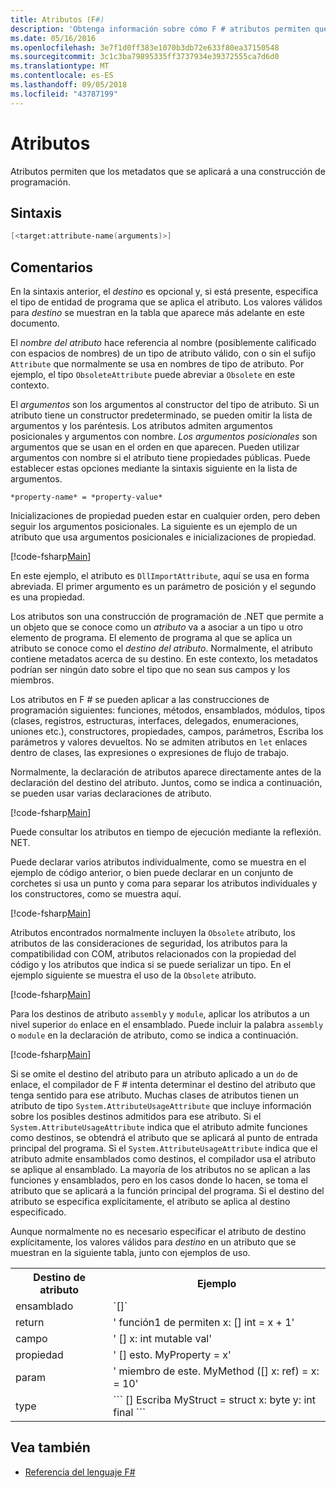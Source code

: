 ```yaml
---
title: Atributos (F#)
description: 'Obtenga información sobre cómo F # atributos permiten que los metadatos que se aplicará a una construcción de programación.'
ms.date: 05/16/2016
ms.openlocfilehash: 3e7f1d0ff383e1070b3db72e633f80ea37150548
ms.sourcegitcommit: 3c1c3ba79895335ff3737934e39372555ca7d6d0
ms.translationtype: MT
ms.contentlocale: es-ES
ms.lasthandoff: 09/05/2018
ms.locfileid: "43787199"
---
```

# <a name="attributes"></a>Atributos

Atributos permiten que los metadatos que se aplicará a una construcción de programación.

## <a name="syntax"></a>Sintaxis

```fsharp
[<target:attribute-name(arguments)>]
```

## <a name="remarks"></a>Comentarios

En la sintaxis anterior, el *destino* es opcional y, si está presente, especifica el tipo de entidad de programa que se aplica el atributo. Los valores válidos para *destino* se muestran en la tabla que aparece más adelante en este documento.

El *nombre del atributo* hace referencia al nombre (posiblemente calificado con espacios de nombres) de un tipo de atributo válido, con o sin el sufijo `Attribute` que normalmente se usa en nombres de tipo de atributo. Por ejemplo, el tipo `ObsoleteAttribute` puede abreviar a `Obsolete` en este contexto.

El *argumentos* son los argumentos al constructor del tipo de atributo. Si un atributo tiene un constructor predeterminado, se pueden omitir la lista de argumentos y los paréntesis. Los atributos admiten argumentos posicionales y argumentos con nombre. *Los argumentos posicionales* son argumentos que se usan en el orden en que aparecen. Pueden utilizar argumentos con nombre si el atributo tiene propiedades públicas. Puede establecer estas opciones mediante la sintaxis siguiente en la lista de argumentos.

```
*property-name* = *property-value*
```

Inicializaciones de propiedad pueden estar en cualquier orden, pero deben seguir los argumentos posicionales. La siguiente es un ejemplo de un atributo que usa argumentos posicionales e inicializaciones de propiedad.

[!code-fsharp[Main](../../../samples/snippets/fsharp/lang-ref-2/snippet6202.fs)]

En este ejemplo, el atributo es `DllImportAttribute`, aquí se usa en forma abreviada. El primer argumento es un parámetro de posición y el segundo es una propiedad.

Los atributos son una construcción de programación de .NET que permite a un objeto que se conoce como un *atributo* va a asociar a un tipo u otro elemento de programa. El elemento de programa al que se aplica un atributo se conoce como el *destino del atributo*. Normalmente, el atributo contiene metadatos acerca de su destino. En este contexto, los metadatos podrían ser ningún dato sobre el tipo que no sean sus campos y los miembros.

Los atributos en F # se pueden aplicar a las construcciones de programación siguientes: funciones, métodos, ensamblados, módulos, tipos (clases, registros, estructuras, interfaces, delegados, enumeraciones, uniones etc.), constructores, propiedades, campos, parámetros, Escriba los parámetros y valores devueltos. No se admiten atributos en `let` enlaces dentro de clases, las expresiones o expresiones de flujo de trabajo.

Normalmente, la declaración de atributos aparece directamente antes de la declaración del destino del atributo. Juntos, como se indica a continuación, se pueden usar varias declaraciones de atributo.

[!code-fsharp[Main](../../../samples/snippets/fsharp/lang-ref-2/snippet6603.fs)]

Puede consultar los atributos en tiempo de ejecución mediante la reflexión. NET.

Puede declarar varios atributos individualmente, como se muestra en el ejemplo de código anterior, o bien puede declarar en un conjunto de corchetes si usa un punto y coma para separar los atributos individuales y los constructores, como se muestra aquí.

[!code-fsharp[Main](../../../samples/snippets/fsharp/lang-ref-2/snippet6604.fs)]

Atributos encontrados normalmente incluyen la `Obsolete` atributo, los atributos de las consideraciones de seguridad, los atributos para la compatibilidad con COM, atributos relacionados con la propiedad del código y los atributos que indica si se puede serializar un tipo. En el ejemplo siguiente se muestra el uso de la `Obsolete` atributo.

[!code-fsharp[Main](../../../samples/snippets/fsharp/lang-ref-2/snippet6605.fs)]

Para los destinos de atributo `assembly` y `module`, aplicar los atributos a un nivel superior `do` enlace en el ensamblado. Puede incluir la palabra `assembly` o `module` en la declaración de atributo, como se indica a continuación.

[!code-fsharp[Main](../../../samples/snippets/fsharp/lang-ref-2/snippet6606.fs)]

Si se omite el destino del atributo para un atributo aplicado a un `do` de enlace, el compilador de F # intenta determinar el destino del atributo que tenga sentido para ese atributo. Muchas clases de atributos tienen un atributo de tipo `System.AttributeUsageAttribute` que incluye información sobre los posibles destinos admitidos para ese atributo. Si el `System.AttributeUsageAttribute` indica que el atributo admite funciones como destinos, se obtendrá el atributo que se aplicará al punto de entrada principal del programa. Si el `System.AttributeUsageAttribute` indica que el atributo admite ensamblados como destinos, el compilador usa el atributo se aplique al ensamblado. La mayoría de los atributos no se aplican a las funciones y ensamblados, pero en los casos donde lo hacen, se toma el atributo que se aplicará a la función principal del programa. Si el destino del atributo se especifica explícitamente, el atributo se aplica al destino especificado.

Aunque normalmente no es necesario especificar el atributo de destino explícitamente, los valores válidos para *destino* en un atributo que se muestran en la siguiente tabla, junto con ejemplos de uso.

<table>
  <tr>
    <th>Destino de atributo</td>
    <th>Ejemplo</td> 
  </tr>
  <tr>
    <td>ensamblado</td>
    <td>`[<assembly: AssemblyVersionAttribute("1.0.0.0")>]`</td> 
  </tr>
  <tr>
    <td>return</td>
    <td>' función1 de permiten x: [<return: Obsolete>] int = x + 1'</td> 
  </tr>
  <tr>
    <td>campo</td>
    <td>' [<field: DefaultValue>] x: int mutable val'</td> 
  </tr>
  <tr>
    <td>propiedad</td>
    <td>' [<property: Obsolete>] esto. MyProperty = x'</td> 
  </tr>
  <tr>
    <td>param</td>
    <td>' miembro de este. MyMethod ([<param: Out>] x: ref<int>) = x: = 10'</td> 
  </tr>
  <tr>
    <td>type</td>
    <td>
        ```
        [<type: StructLayout(Sequential)>] Escriba MyStruct = struct x: byte y: int final ```
    </td> 
  </tr>
</table>

## <a name="see-also"></a>Vea también

- [Referencia del lenguaje F#](index.md)
